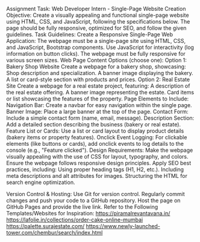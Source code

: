 Assignment Task: Web Developer Intern - Single-Page Website Creation
Objective:
Create a visually appealing and functional single-page website using HTML, CSS, and JavaScript, following the specifications below. The page should be fully responsive, optimized for SEO, and follow the given guidelines.
Task Guidelines:
Create a Responsive Single-Page Web Application:
The webpage must be a single-page site using HTML, CSS, and JavaScript, Bootstrap components.
Use JavaScript for interactivity (log information on button clicks).
The webpage must be fully responsive for various screen sizes.
Web Page Content Options (choose one):
Option 1: Bakery Shop Website
Create a webpage for a bakery shop, showcasing:
Shop description and specialization.
A banner image displaying the bakery.
A list or card-style section with products and prices.
Option 2: Real Estate Site
Create a webpage for a real estate project, featuring:
A description of the real estate offering.
A banner image representing the estate.
Card items or list showcasing the features of the property.
Page Elements to Include:
Navigation Bar: Create a navbar for easy navigation within the single page.
Banner Image: Place a large banner at the top of the page.
Contact Form: Include a simple contact form (name, email, message).
Description Section: Add a detailed section describing the business (bakery or real estate).
Feature List or Cards: Use a list or card layout to display product details (bakery items or property features).
Onclick Event Logging: For clickable elements (like buttons or cards), add onclick events to log details to the console (e.g., "Feature clicked").
Design Requirements:
Make the webpage visually appealing with the use of CSS for layout, typography, and colors.
Ensure the webpage follows responsive design principles.
Apply SEO best practices, including:
Using proper heading tags (H1, H2, etc.).
Including meta descriptions and alt attributes for images.
Structuring the HTML for search engine optimization.


Version Control & Hosting:
Use Git for version control. Regularly commit changes and push your code to a GitHub repository.
Host the page on GitHub Pages and provide the live link.
Refer to the Following Templates/Websites for Inspiration:
https://piramalrevantavana.in/
https://lafolie.in/collections/order-cake-online-mumbai
https://palette.surajestate.com/
https://www.newly-launched-tower.com/chembur/search/index.html

